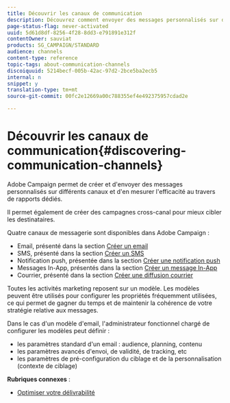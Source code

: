 ```yaml
---
title: Découvrir les canaux de communication
description: Découvrez comment envoyer des messages personnalisés sur divers canaux et créer des campagnes cross-canal pour mieux cibler vos destinataires.
page-status-flag: never-activated
uuid: 5d61d8df-8256-4f28-8dd3-e791891e312f
contentOwner: sauviat
products: SG_CAMPAIGN/STANDARD
audience: channels
content-type: reference
topic-tags: about-communication-channels
discoiquuid: 5214becf-005b-42ac-97d2-2bce5ba2ecb5
internal: n
snippet: y
translation-type: tm+mt
source-git-commit: 00fc2e12669a00c788355ef4e492375957cdad2e

---
```



# Découvrir les canaux de communication{#discovering-communication-channels}

Adobe Campaign permet de créer et d'envoyer des messages personnalisés sur différents canaux et d'en mesurer l'efficacité au travers de rapports dédiés.

Il permet également de créer des campagnes cross-canal pour mieux cibler les destinataires.

Quatre canaux de messagerie sont disponibles dans Adobe Campaign :

* Email, présenté dans la section [Créer un email](../../channels/using/about-emails.md)
* SMS, présenté dans la section [Créer un SMS](../../channels/using/about-sms-messages.md)
* Notification push, présentée dans la section [Créer une notification push](../../channels/using/about-push-notifications.md)
* Messages In-App, présentés dans la section [Créer un message In-App](../../channels/using/about-in-app-messaging.md)
* Courrier, présenté dans la section [Créer une diffusion courrier](../../channels/using/about-direct-mail.md)

Toutes les activités marketing reposent sur un modèle. Les modèles peuvent être utilisés pour configurer les propriétés fréquemment utilisées, ce qui permet de gagner du temps et de maintenir la cohérence de votre stratégie relative aux messages.

Dans le cas d'un modèle d'email, l'administrateur fonctionnel chargé de configurer les modèles peut définir :

* les paramètres standard d'un email : audience, planning, contenu
* les paramètres avancés d'envoi, de validité, de tracking, etc
* les paramètres de pré-configuration du ciblage et de la personnalisation (contexte de ciblage)

**Rubriques connexes** :

* [Optimiser votre délivrabilité](https://docs.campaign.adobe.com/doc/standard/getting_started/en/ACS_Deliverability.html)


